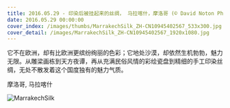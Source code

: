 ```yaml
---
title: 2016.05.29 - 印染后被挂起来的丝绸， 马拉喀什，摩洛哥 (© David Noton Photography/Alamy)
date: 2016.05.29 00:00:00
cover_index: /images/thumbs/MarrakechSilk_ZH-CN10945402567_533x300.jpg
cover_detail: /images/MarrakechSilk_ZH-CN10945402567_1920x1080.jpg
---
```


它不在欧洲，却有比欧洲更缤纷绚丽的色彩；它地处沙漠，却依然生机勃勃，魅力无限。从雕梁画栋到天方夜谭，再从充满民俗风情的彩绘瓷盘到精细的手工印染丝绸，无处不散发着这个国度独有的魅力气质。

摩洛哥, 马拉喀什

![MarrakechSilk](/images/MarrakechSilk_ZH-CN10945402567_1920x1080.jpg)
